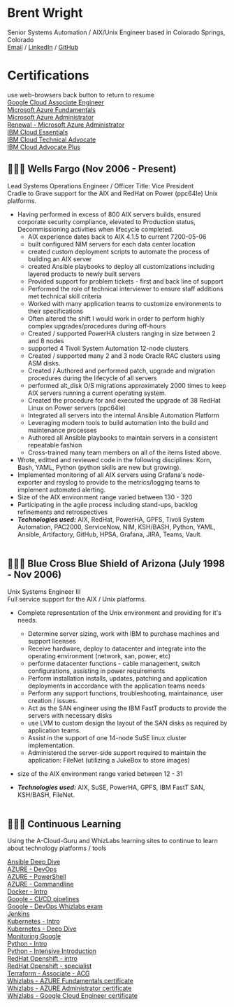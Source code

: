 # Brent Wright
Senior Systems Automation / AIX/Unix Engineer based in Colorado Springs, Colorado <br>
[Email](mailto:brent.wright1021@gmail.com) / [LinkedIn](https://www.linkedin.com/in/brent-wright-926648107/) / [GitHub](https://github.com/wrightbrent) 

# Certifications
use web-browsers back button to return to resume <br>
[Google Cloud Associate Engineer](https://github.com/wrightbrent/Cloud-cert-information/blob/main/GCP/gcp-ace-cert.png) <br>
[Microsoft Azure Fundamentals](https://github.com/wrightbrent/Cloud-cert-information/blob/main/AZ-900/Microsoft_Certified_Professional_Certificate_0.pdf) <br>
[Microsoft Azure Administrator](https://github.com/wrightbrent/Cloud-cert-information/blob/main/AZ-104/Microsoft_Azure-104_Cert.pdf) <br>
[Renewal - Microsoft Azure Administrator](https://github.com/wrightbrent/Cloud-cert-information/blob/main/az104-renew.jpg) <br>
[IBM Cloud Essentials](https://github.com/wrightbrent/Cloud-cert-information/blob/main/IBM_Cloud_Advocate_Essentials_Badge20230118-35-f2fjjj.pdf) <br>
[IBM Cloud Technical Advocate](https://github.com/wrightbrent/Cloud-cert-information/blob/main/IBM_Certified_Technical_Advocate___Cloud_v4___Code__C9004700_Badge20230301-28-1rscm0y.pdf) <br>
[IBM Cloud Advocate Plus](https://github.com/wrightbrent/Cloud-cert-information/blob/main/IBM_Certified_Advocate_Plus___Cloud_v2_Badge20230921-28-vfhewm.pdf) <br>

## 👩🏼‍💻 Wells Fargo  (Nov 2006 - Present)
Lead Systems Operations Engineer / Officer Title: Vice President <br>
Cradle to Grave support for the AIX and RedHat on Power (ppc64le) Unix platforms.
  - Having performed in excess of 800 AIX servers builds, ensured corporate security compliance, elevated to Production status, Decommissioning activities when lifecycle completed.
    * AIX experience dates back to AIX 4.1.5 to current 7200-05-06
    * built configured NIM servers for each data center location
    * created custom deployment scripts to automate the process of building an AIX server
    * created Ansible playbooks to deploy all customizations including layered products to newly built servers
    * Provided support for problem tickets - first and back line of support
    * Performed the role of technical interviewer to ensure staff additions met technical skill criteria
    * Worked with many application teams to customize environments to their specifications
    * Often altered the shift I would work in order to perform highly complex upgrades/procedures during off-hours
    * Created / supported PowerHA clusters ranging in size between 2 and 8 nodes
    * supported 4 Tivoli System Automation 12-node clusters
    * Created / supported many 2 and 3 node Oracle RAC clusters using ASM disks.
    * Created / Authored and performed patch, upgrade and migration procedures during the lifecycle of all servers
    * performed alt_disk O/S migrations approximately 2000 times to keep AIX servers running a current operating system.
    * Created the procedure for and executed the upgrade of 38 RedHat Linux on Power servers (ppc64le)
    * Integrated all servers into the internal Ansible Automation Platform
    * Leveraging modern tools to build automation into the build and maintenance processes
    * Authored all Ansible playbooks to maintain servers in a consistent repeatable fashion
    * Cross-trained many team members on all of the items listed above.
  - Wrote, editted and reviewed code in the following disciplines: Korn, Bash, YAML, Python (python skills are new but growing).
  - Implemented monitoring of all AIX servers using Grafana's node-exporter and rsyslog to provide to the metrics/logging teams to implement automated alerting.
  - Size of the AIX environment range varied between 130 - 320
  - Participating in the agile process including stand-ups, backlog refinements and retrospectives
  - **_Technologies used:_** AIX, RedHat, PowerHA, GPFS, Tivoli System Automation, PAC2000, ServiceNow, NIM, KSH/BASH, Python, YAML, Ansible, Artifactory, GitHub, HPSA, Grafana, JIRA, Teams, Vault.
<br><br>

## 👩🏼‍💻 Blue Cross Blue Shield of Arizona  (July 1998 - Nov 2006)
Unix Systems Engineer III <br>
Full service support for the AIX / Unix platforms.
  - Complete representation of the Unix environment and providing for it's needs.
    * Determine server sizing, work with IBM to purchase machines and support licenses
    * Receive hardware, deploy to datacenter and integrate into the operating environment (network, san, power, etc)
    * performe datacenter functions - cable management, switch configurations, assisting in power requirements
    * Perform installation installs, updates, patching and application deployments in accordance with the application teams needs
    * Perform any support functions, troubleshooting, maintainance, user creation / issues.
    * Act as the SAN engineer using the IBM FastT products to provide the servers with necessary disks
    * use LVM to custom design the layout of the SAN disks as required by application teams.
    * Assist in the support of one 14-node SuSE linux cluster implementation.
    * Administered the server-side support required to maintain the application: FileNet (utilizing a JukeBox to store images)
 
  - size of the AIX environment range varied between 12 - 31
  - **_Technologies used:_** AIX, SuSE, PowerHA, GPFS, IBM FastT SAN, KSH/BASH, FileNet.
<br><br>

## 👩🏼‍💻 Continuous Learning
Using the A-Cloud-Guru and WhizLabs learning sites to continue to learn about technology platforms / tools

[Ansible Deep Dive](https://github.com/wrightbrent/Cloud-cert-information/blob/main/Ansible-playbooks-deep-dive.png) <br>
[AZURE - DevOps](https://github.com/wrightbrent/Cloud-cert-information/blob/main/ACG-DevOps.pdf) <br>
[AZURE - PowerShell](https://github.com/wrightbrent/Cloud-cert-information/blob/main/azPScert.pdf) <br>
[AZURE - Commandline](https://github.com/wrightbrent/Cloud-cert-information/blob/main/azclicert.pdf) <br>
[Docker - Intro](https://github.com/wrightbrent/Cloud-cert-information/blob/main/Docker-acg-cert.pdf) <br>
[Google - CI/CD pipelines](https://github.com/wrightbrent/Cloud-cert-information/blob/main/ci-cd-cert.pdf) <br>
[Google - DevOps Whizlabs exam](https://github.com/wrightbrent/Cloud-cert-information/blob/main/devops-whiz-pass.png) <br>
[Jenkins](https://github.com/wrightbrent/Cloud-cert-information/blob/main/Jenkins-cert.pdf) <br>
[Kubernetes - Intro](https://github.com/wrightbrent/Cloud-cert-information/blob/main/intro-cert.pdf) <br>
[Kubernetes - Deep Dive](https://github.com/wrightbrent/Cloud-cert-information/blob/main/deep-dive-cert.pdf) <br>
[Monitoring Google](https://github.com/wrightbrent/Cloud-cert-information/blob/main/monitoring-cert.pdf) <br>
[Python - Intro](https://github.com/wrightbrent/Cloud-cert-information/blob/main/Python-entry-level.pdf) <br>
[Python - Intensive Introduction](https://github.com/wrightbrent/Cloud-cert-information/blob/main/python-intensive-intro-certificate.pdf) <br>
[RedHat Openshift - intro](https://github.com/wrightbrent/Cloud-cert-information/blob/main/OC-intro-cert.pdf) <br>
[RedHat Openshift - specialist](https://github.com/wrightbrent/Cloud-cert-information/blob/main/RHCSCK-EX180.JPG) <br>
[Terraform - Associate - ACG](https://github.com/wrightbrent/Cloud-cert-information/blob/main/terraform-acg.pdf) <br>
[Whizlabs - AZURE Fundamentals certificate](https://github.com/wrightbrent/Cloud-cert-information/blob/main/whiz-az900-cert.pdf) <br>
[Whizlabs - AZURE Administrator certificate](https://github.com/wrightbrent/Cloud-cert-information/blob/main/whiz-az104-cert.pdf) <br>
[Whizlabs - Google Cloud Engineer certificate](https://github.com/wrightbrent/Cloud-cert-information/blob/main/whiz-gcp-cert.pdf)

